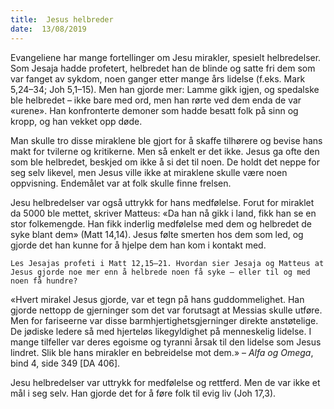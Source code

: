 ```yaml
---
title:  Jesus helbreder
date:  13/08/2019
---
```


Evangeliene har mange fortellinger om Jesu mirakler, spesielt helbredelser. Som Jesaja hadde profetert, helbredet han de blinde og satte fri dem som var fanget av sykdom, noen ganger etter mange års lidelse (f.eks. Mark 5,24–34; Joh 5,1–15). Men han gjorde mer: Lamme gikk igjen, og spedalske ble helbredet – ikke bare med ord, men han rørte ved dem enda de var «urene». Han konfronterte demoner som hadde besatt folk på sinn og kropp, og han vekket opp døde.

Man skulle tro disse miraklene ble gjort for å skaffe tilhørere og bevise hans makt for tvilerne og kritikerne. Men så enkelt er det ikke. Jesus ga ofte den som ble helbredet, beskjed om ikke å si det til noen. De holdt det neppe for seg selv likevel, men Jesus ville ikke at miraklene skulle være noen oppvisning. Endemålet var at folk skulle finne frelsen.

Jesu helbredelser var også uttrykk for hans medfølelse. Forut for miraklet da 5000 ble mettet, skriver Matteus: «Da han nå gikk i land, fikk han se en stor folkemengde. Han fikk inderlig medfølelse med dem og helbredet de syke blant dem» (Matt 14,14). Jesus følte smerten hos dem som led, og gjorde det han kunne for å hjelpe dem han kom i kontakt med.

`Les Jesajas profeti i Matt 12,15–21. Hvordan sier Jesaja og Matteus at Jesus gjorde noe mer enn å helbrede noen få syke – eller til og med noen få hundre?`

«Hvert mirakel Jesus gjorde, var et tegn på hans guddommelighet. Han gjorde nettopp de gjerninger som det var forutsagt at Messias skulle utføre. Men for fariseerne var disse barmhjertighetsgjerninger direkte anstøtelige. De jødiske ledere så med hjerteløs likegyldighet på menneskelig lidelse. I mange tilfeller var deres egoisme og tyranni årsak til den lidelse som Jesus lindret. Slik ble hans mirakler en bebreidelse mot dem.» – _Alfa og Omega_, bind 4, side 349 [DA 406].

Jesu helbredelser var uttrykk for medfølelse og rettferd. Men de var ikke et mål i seg selv. Han gjorde det for å føre folk til evig liv (Joh 17,3).